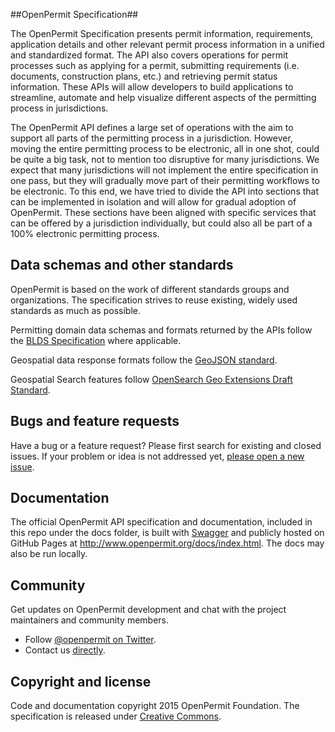 ##OpenPermit Specification##

The OpenPermit Specification presents permit information, requirements, application details and other relevant permit process information in a unified and standardized format. The API also covers operations for permit processes such as applying for a permit, submitting requirements (i.e. documents, construction plans, etc.) and retrieving permit status information. These APIs will allow developers to build applications to streamline, automate and help visualize different aspects of the permitting process in jurisdictions.

The OpenPermit API defines a large set of operations with the aim to support all parts of the permitting process in a jurisdiction. However, moving the entire permitting process to be electronic, all in one shot, could be quite a big task, not to mention too disruptive for many jurisdictions. We expect that many jurisdictions will not implement the entire specification in one pass, but they will gradually move part of their permitting workflows to be electronic. To this end, we have tried to divide the API into sections that can be implemented in isolation and will allow for gradual adoption of OpenPermit. These sections have been aligned with specific services that can be offered by a jurisdiction individually, but could also all be part of a 100% electronic permitting process.

## Data schemas and other standards

OpenPermit is based on the work of different standards groups and organizations. The specification strives to reuse existing, widely used standards as much as possible. 

Permitting domain data schemas and formats returned by the APIs follow the [BLDS Specification](http://permitdata.org) where applicable. 

Geospatial data response formats follow the [GeoJSON standard](http://geojson.org/geojson-spec.html).

Geospatial Search features follow [OpenSearch Geo Extensions Draft Standard](http://www.opensearch.org/Specifications/OpenSearch/Extensions/Geo/1.0/Draft_2).

## Bugs and feature requests

Have a bug or a feature request? Please first search for existing and closed issues. If your problem or idea is not addressed yet, [please open a new issue](https://github.com/openpermit/openpermit.github.io/issues/).


## Documentation

The official OpenPermit API specification and documentation, included in this repo under the docs folder, is built with [Swagger](http://swagger.io) and publicly hosted on GitHub Pages at <http://www.openpermit.org/docs/index.html>. The docs may also be run locally.

## Community

Get updates on OpenPermit development and chat with the project maintainers and community members.

* Follow [@openpermit on Twitter](https://twitter.com/openpermit).
* Contact us [directly](mailto:support@openpermit.org).

## Copyright and license

Code and documentation copyright 2015 OpenPermit Foundation. The specification is released under [Creative Commons](http://creativecommons.org/licenses/by/3.0/).

